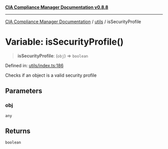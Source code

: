 [**CIA Compliance Manager Documentation v0.8.8**](../../README.md)

***

[CIA Compliance Manager Documentation](../../modules.md) / [utils](../README.md) / isSecurityProfile

# Variable: isSecurityProfile()

> **isSecurityProfile**: (`obj`) => `boolean`

Defined in: [utils/index.ts:186](https://github.com/Hack23/cia-compliance-manager/blob/67855c73d041b21b5f90a46884e0e48cd0961cda/src/utils/index.ts#L186)

Checks if an object is a valid security profile

## Parameters

### obj

`any`

## Returns

`boolean`
